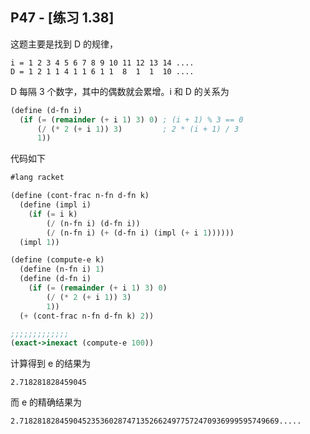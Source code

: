 ## P47 - [练习 1.38]

这题主要是找到 D 的规律，

```
i = 1 2 3 4 5 6 7 8 9 10 11 12 13 14 ....
D = 1 2 1 1 4 1 1 6 1 1  8  1  1  10 ....
```

D 每隔 3 个数字，其中的偶数就会累增。i 和 D 的关系为

``` Scheme
(define (d-fn i)
  (if (= (remainder (+ i 1) 3) 0) ; (i + 1) % 3 == 0
      (/ (* 2 (+ i 1)) 3)         ; 2 * (i + 1) / 3
      1))
```

代码如下

``` Scheme
#lang racket

(define (cont-frac n-fn d-fn k)
  (define (impl i)
    (if (= i k)
        (/ (n-fn i) (d-fn i))
        (/ (n-fn i) (+ (d-fn i) (impl (+ i 1))))))
  (impl 1))

(define (compute-e k)
  (define (n-fn i) 1)
  (define (d-fn i)
    (if (= (remainder (+ i 1) 3) 0)
        (/ (* 2 (+ i 1)) 3)
        1))
  (+ (cont-frac n-fn d-fn k) 2))

;;;;;;;;;;;;;
(exact->inexact (compute-e 100))
```

计算得到 e 的结果为

```
2.718281828459045
```

而 e 的精确结果为

```
2.7182818284590452353602874713526624977572470936999595749669.....
```
